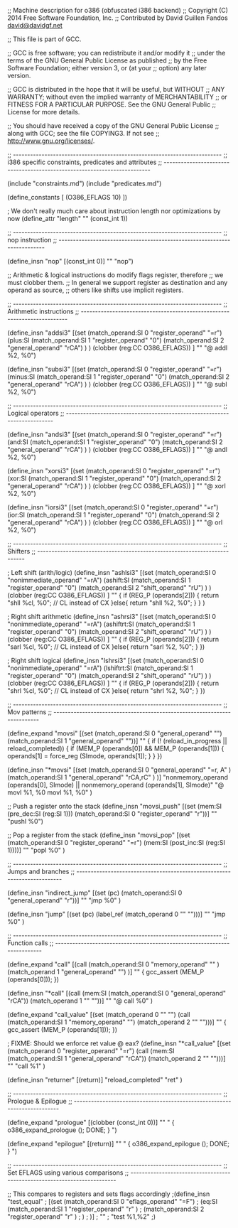 ;; Machine description for o386 (obfuscated i386 backend)
;; Copyright (C) 2014 Free Software Foundation, Inc.
;; Contributed by David Guillen Fandos <david@davidgf.net>

;; This file is part of GCC.

;; GCC is free software; you can redistribute it and/or modify it
;; under the terms of the GNU General Public License as published
;; by the Free Software Foundation; either version 3, or (at your
;; option) any later version.

;; GCC is distributed in the hope that it will be useful, but WITHOUT
;; ANY WARRANTY; without even the implied warranty of MERCHANTABILITY
;; or FITNESS FOR A PARTICULAR PURPOSE.  See the GNU General Public
;; License for more details.

;; You should have received a copy of the GNU General Public License
;; along with GCC; see the file COPYING3.  If not see
;; <http://www.gnu.org/licenses/>.

;; -------------------------------------------------------------------------
;; i386 specific constraints, predicates and attributes
;; -------------------------------------------------------------------------

(include "constraints.md")
(include "predicates.md")

(define_constants [
  (O386_EFLAGS     10)
])

; We don't really much care about instruction length nor optimizations by now
(define_attr "length" "" (const_int 1))

;; -------------------------------------------------------------------------
;; nop instruction
;; -------------------------------------------------------------------------

(define_insn "nop"
  [(const_int 0)]
  ""
  "nop")

;; Arithmetic & logical instructions do modify flags register, therefore 
;; we must clobber them.
;; In general we support register as destination and any operand as source,
;; others like shifts use implicit registers.

;; -------------------------------------------------------------------------
;; Arithmetic instructions
;; -------------------------------------------------------------------------

(define_insn "addsi3"
  [(set (match_operand:SI 0 "register_operand" "=r")
        (plus:SI
             (match_operand:SI  1 "register_operand" "0")
             (match_operand:SI  2 "general_operand"  "rCA")
        )
   )
   (clobber (reg:CC O386_EFLAGS))
  ]
  ""
  "@
  addl %2, %0")

(define_insn "subsi3"
  [(set (match_operand:SI 0 "register_operand" "=r")
        (minus:SI
             (match_operand:SI  1 "register_operand" "0")
             (match_operand:SI  2 "general_operand"  "rCA")
        )
   )
   (clobber (reg:CC O386_EFLAGS))
  ]
  ""
  "@
  subl %2, %0")

;; -------------------------------------------------------------------------
;; Logical operators
;; -------------------------------------------------------------------------

(define_insn "andsi3"
  [(set (match_operand:SI 0 "register_operand" "=r")
        (and:SI
             (match_operand:SI  1 "register_operand" "0")
             (match_operand:SI  2 "general_operand"  "rCA")
        )
   )
   (clobber (reg:CC O386_EFLAGS))
  ]
  ""
  "@
  andl %2, %0")

(define_insn "xorsi3"
  [(set (match_operand:SI 0 "register_operand" "=r")
        (xor:SI
             (match_operand:SI  1 "register_operand" "0")
             (match_operand:SI  2 "general_operand"  "rCA")
        )
   )
   (clobber (reg:CC O386_EFLAGS))
  ]
  ""
  "@
  xorl %2, %0")

(define_insn "iorsi3"
  [(set (match_operand:SI 0 "register_operand" "=r")
        (ior:SI
             (match_operand:SI  1 "register_operand" "0")
             (match_operand:SI  2 "general_operand"  "rCA")
        )
   )
   (clobber (reg:CC O386_EFLAGS))
  ]
  ""
  "@
  orl %2, %0")

;; -------------------------------------------------------------------------
;; Shifters
;; -------------------------------------------------------------------------

; Left shift (arith/logic)
(define_insn "ashlsi3"
  [(set (match_operand:SI 0 "nonimmediate_operand" "=rA")
        (ashift:SI
             (match_operand:SI  1 "register_operand" "0")
             (match_operand:SI  2 "shift_operand"  "rU")
        )
   )
   (clobber (reg:CC O386_EFLAGS))
  ]
  ""
{
  if (REG_P (operands[2])) {
    return "shll   %cl, %0";  // CL instead of CX
  }else{
    return "shll   %2,  %0";
  }
}
)


; Right shift arithmetic
(define_insn "ashrsi3"
  [(set (match_operand:SI 0 "nonimmediate_operand" "=rA")
        (ashiftrt:SI
             (match_operand:SI  1 "register_operand" "0")
             (match_operand:SI  2 "shift_operand"  "rU")
        )
   )
   (clobber (reg:CC O386_EFLAGS))
  ]
""
{
  if (REG_P (operands[2])) {
    return "sarl   %cl, %0";  // CL instead of CX
  }else{
    return "sarl   %2,  %0";
  }
})


; Right shift logical
(define_insn "lshrsi3"
  [(set (match_operand:SI 0 "nonimmediate_operand" "=rA")
        (lshiftrt:SI
             (match_operand:SI  1 "register_operand" "0")
             (match_operand:SI  2 "shift_operand"  "rU")
        )
   )
   (clobber (reg:CC O386_EFLAGS))
  ]
  ""
{
  if (REG_P (operands[2])) {
    return "shrl   %cl, %0";  // CL instead of CX
  }else{
    return "shrl   %2,  %0";
  }
})

;; -------------------------------------------------------------------------
;; Mov patterns 
;; -------------------------------------------------------------------------

(define_expand "movsi"
  [(set (match_operand:SI 0 "general_operand" "")
        (match_operand:SI 1 "general_operand" ""))]
   ""
{
  if (! (reload_in_progress || reload_completed))
  {
    if (MEM_P (operands[0]) && MEM_P (operands[1]))
    {
      operands[1] = force_reg (SImode, operands[1]);
    }
  }
})

(define_insn "*movsi"
  [(set  (match_operand:SI 0 "general_operand" "=r, A"  )
         (match_operand:SI 1 "general_operand" "rCA,rC" )
  )]
  "nonmemory_operand (operands[0], SImode) || nonmemory_operand (operands[1], SImode)"
  "@
   movl %1, %0
   movl %1, %0"
)



;; Push a register onto the stack
(define_insn "movsi_push"
  [(set (mem:SI (pre_dec:SI (reg:SI 1)))
  	(match_operand:SI 0 "register_operand" "r"))]
  ""
  "pushl   %0")

;; Pop a register from the stack
(define_insn "movsi_pop"
  [(set (match_operand:SI 0 "register_operand" "=r")
  	(mem:SI (post_inc:SI (reg:SI 1))))]
  ""
  "popl    %0"
)


;; -------------------------------------------------------------------------
;; Jumps and branches
;; -------------------------------------------------------------------------

(define_insn "indirect_jump"
  [(set (pc) (match_operand:SI 0 "general_operand" "r"))]
  ""
  "jmp    %0"
)

(define_insn "jump"
  [(set (pc)
	(label_ref (match_operand 0 "" "")))]
  ""
  "jmp   %0"
)


;; -------------------------------------------------------------------------
;; Function calls
;; -------------------------------------------------------------------------

(define_expand "call"
  [(call (match_operand:SI 0 "memory_operand" "" )
         (match_operand    1 "general_operand" "")
  )]
  ""
{
  gcc_assert (MEM_P (operands[0]));
})

(define_insn "*call"
  [(call (mem:SI (match_operand:SI 0 "general_operand" "rCA"))
         (match_operand    1 "" ""))]
  ""
  "@
   call %0"
)

(define_expand "call_value"
  [(set (match_operand 0 "" "")
        (call (match_operand:SI 1 "memory_operand" "")
              (match_operand 2 "" "")))]
  ""
{
  gcc_assert (MEM_P (operands[1]));
})

; FIXME: Should we enforce ret value @ eax?
(define_insn "*call_value"
  [(set (match_operand 0 "register_operand" "=r")
        (call (mem:SI (match_operand:SI 1 "general_operand" "rCA"))
              (match_operand 2 "" "")))]
  ""
  "call %1"
)


(define_insn "returner"
  [(return)]
  "reload_completed"
  "ret"
)

;; -------------------------------------------------------------------------
;; Prologue & Epilogue
;; -------------------------------------------------------------------------

(define_expand "prologue"
  [(clobber (const_int 0))]
  ""
  "
{
  o386_expand_prologue ();
  DONE;
}
")

(define_expand "epilogue"
  [(return)]
  ""
  "
{
  o386_expand_epilogue ();
  DONE;
}
")



;; -------------------------------------------------------------------------
;; Set EFLAGS using various comparisons
;; -------------------------------------------------------------------------

;; This compares to registers and sets flags accordingly
;(define_insn "test_equal"
;  [(set    (match_operand:SI 0 "eflags_operand"   "=F")
;    (eq:SI (match_operand:SI 1 "register_operand" "r" )
;		   (match_operand:SI 2 "register_operand" "r" )
;    )
;  )]
;  ""
;  "test %1,%2"
;)

